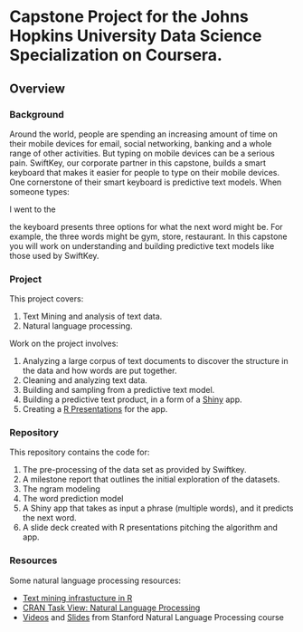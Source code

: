 # Capstone Project for the Johns Hopkins University Data Science Specialization on Coursera.


## Overview


### Background
Around the world, people are spending an increasing amount of time on their mobile devices for email, social networking, banking and a whole range of other activities. But typing on mobile devices can be a serious pain. SwiftKey, our corporate partner in this capstone, builds a smart keyboard that makes it easier for people to type on their mobile devices. One cornerstone of their smart keyboard is predictive text models. When someone types:

I went to the

the keyboard presents three options for what the next word might be. For example, the three words might be gym, store, restaurant. In this capstone you will work on understanding and building predictive text models like those used by SwiftKey.


### Project
This project covers: 
1. Text Mining and analysis of text data.
2. Natural language processing. 

Work on the project involves:
1. Analyzing a large corpus of text documents to discover the structure in the data and how words are put together. 
2. Cleaning and analyzing text data.
3. Building and sampling from a predictive text model.
4. Building a predictive text product, in a form of a [Shiny](https://sarizzuz.shinyapps.io/NextWordPredictor/) app.
5. Creating a [R Presentations](https://rpubs.com/sarizzuz/NWPpresentation) for the app.


### Repository
This repository contains the code for:
1. The pre-processing of the data set as provided by Swiftkey.
2. A milestone report that outlines the initial exploration of the datasets.
3. The ngram modeling
4. The word prediction model
5. A Shiny app that takes as input a phrase (multiple words), and it predicts the next word.
5. A slide deck created with R presentations pitching the algorithm and app.

### Resources
Some natural language processing resources:

+  [Text mining infrastucture in R]("http://www.jstatsoft.org/v25/i05/")
+  [CRAN Task View: Natural Language Processing]("http://cran.r-project.org/web/views/NaturalLanguageProcessing.html")
+  [Videos]("https://www.youtube.com/user/OpenCourseOnline/search?query=NLP") and [Slides]("https://web.stanford.edu/~jurafsky/NLPCourseraSlides.html") from Stanford Natural Language Processing course

